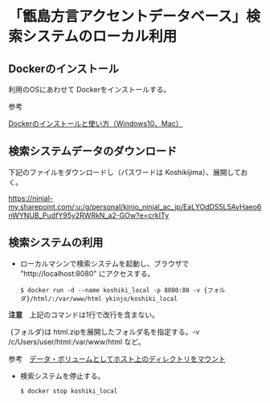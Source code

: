 # 「甑島方言アクセントデータベース」検索システムのローカル利用



## Dockerのインストール

利用のOSにあわせて Dockerをインストールする。

参考

[Dockerのインストールと使い方（Windows10、Mac）](https://kitsune.blog/docker-install)



## 検索システムデータのダウンロード

下記のファイルをダウンロードし（パスワードは Koshikijima）、展開しておく。

https://ninjal-my.sharepoint.com/:u:/g/personal/kinjo_ninjal_ac_jp/EaLYOdDS5L5AvHaeo6nWYNUB_PudfY95y2RWRkN_a2-GOw?e=crkITy



## 検索システムの利用

- ローカルマシンで検索システムを起動し、ブラウザで "http://localhost:8080" にアクセスする。

  ```
  $ docker run -d --name koshiki_local -p 8080:80 -v {フォルダ}/html/:/var/www/html ykinjo/koshiki_local
  ```

**注意**　上記のコマンドは1行で改行を含まない。

​            {フォルダ}は html.zipを展開したフォルダ名を指定する。-v /c/Users/user/html:/var/www/html など。

 参考　[データ・ボリュームとしてホスト上のディレクトリをマウント](http://docs.docker.jp/v1.11/engine/userguide/containers/dockervolumes.html#mount-a-host-directory-as-a-data-volume)　




- 検索システムを停止する。

  ```
  $ docker stop koshiki_local 
  ```

  


